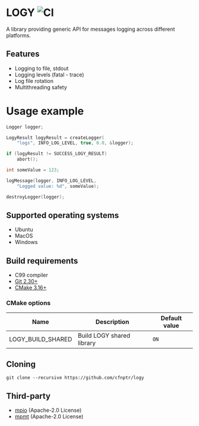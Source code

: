 # LOGY ![CI](https://github.com/cfnptr/logy/actions/workflows/cmake.yml/badge.svg)

A library providing generic API for messages logging across different platforms.

## Features

* Logging to file, stdout
* Logging levels (fatal - trace)
* Log file rotation
* Multithreading safety

# Usage example
```c
Logger logger;

LogyResult logyResult = createLogger(
    "logs", INFO_LOG_LEVEL, true, 0.0, &logger);

if (logyResult != SUCCESS_LOGY_RESULT)
    abort();

int someValue = 123;

logMessage(logger, INFO_LOG_LEVEL,
    "Logged value: %d", someValue);

destroyLogger(logger);
```

## Supported operating systems

* Ubuntu
* MacOS
* Windows

## Build requirements

* C99 compiler
* [Git 2.30+](https://git-scm.com/)
* [CMake 3.16+](https://cmake.org/)

### CMake options

| Name              | Description               | Default value |
|-------------------|---------------------------|---------------|
| LOGY_BUILD_SHARED | Build LOGY shared library | `ON`          |

## Cloning

```
git clone --recursive https://github.com/cfnptr/logy
```

## Third-party

* [mpio](https://github.com/cfnptr/mpio/) (Apache-2.0 License)
* [mpmt](https://github.com/cfnptr/mpmt/) (Apache-2.0 License)
